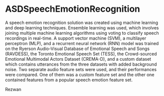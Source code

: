 # ASDSpeechEmotionRecognition

A speech emotion recognition solution was created using machine learning and deep learning techniques. Ensemble learning was used, which involves joining multiple machine learning algorithms using voting to classify speech recordings in real-time. A support vector machine (SVM), a multilayer perceptron (MLP), and a recurrent neural network (RNN) model was trained on the Ryerson Audio-Visual Database of Emotional Speech and Songs (RAVDESS), the Toronto Emotional Speech Set (TESS), the Crowd-sourced Emotional Multimodal Actors Dataset (CREMA-D), and a custom dataset which contains utterances from the three datasets with added background noise. Two separate audio feature sets were used, and their performances were compared. One of them was a custom feature set and the other one contained features from a popular speech emotion feature set.

Rezwan


